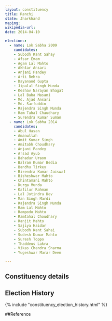 ```yaml
---
layout: constituency
title: Ranchi
state: Jharkhand
mapimg: 
wikipedia-url: 
date: 2014-04-10

elections: 
  - name: Lok Sabha 2009
    candidates: 
    - Subodh Kant Sahay 
    - Afsar Emam 
    - Agam Lal Mahto 
    - Akhtar Ansari 
    - Anjani Pandey 
    - Arti Behra 
    - Dayanand Gupta 
    - Jipalal Singh Munda 
    - Keshav Narayan Bhagat 
    - Lal Baba Masani 
    - Md. Ajad Ansari 
    - Md. Sarfuddin 
    - Rajendra Singh Munda 
    - Ram Tahal Chaudhary 
    - Surendra Kumar Suman  
  - name: Lok Sabha 2014
    candidates: 
    - Abul Hasan 
    - Amanullah 
    - Amit Kumar Singh 
    - Amitabh Choudhary 
    - Anjani Pandey 
    - Arsad Ayub 
    - Bahadur Uraon 
    - Balram Kumar Bedia 
    - Bandhu Tirkey 
    - Birendra Kumar Jaiswal 
    - Bisheshwar Mahto 
    - Chintamani Mahto 
    - Durga Munda 
    - Kafilur Rahman 
    - Lal Jotindra Dev 
    - Man Singh Mardi 
    - Rajendra Singh Munda 
    - Ram Lal Mahto 
    - Rampodo Mahto 
    - Ramtahal Choudhary 
    - Ranjit Mahto 
    - Sajiya Haidar 
    - Subodh Kant Sahai 
    - Sudesh Kumar Mahto 
    - Suresh Toppo 
    - Thaddeus Lakra 
    - Vikas Chandra Sharma 
    - Yugeshwar Marar Deen  

---
```


## Constituency details


## Election History
{% include "constituency_election_history.html" %}

##Reference
